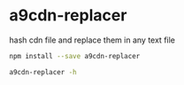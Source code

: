 # a9cdn-replacer

hash cdn file and replace them in any text file

``` bash
npm install --save a9cdn-replacer

a9cdn-replacer -h
```
